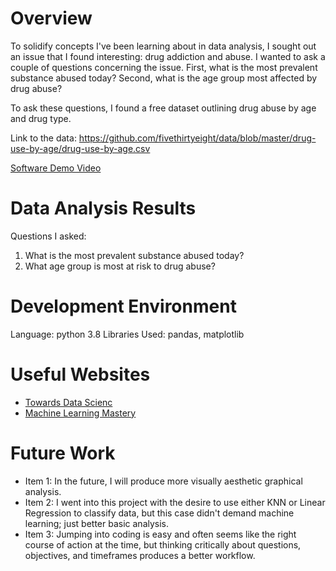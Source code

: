 # Overview

To solidify concepts I've been learning about in data analysis, I sought out an issue that I found interesting: drug addiction and abuse. I wanted to ask a couple of questions concerning the issue. First, what is the most prevalent substance abused today? Second, what is the age group most affected by drug abuse?

To ask these questions, I found a free dataset outlining drug abuse by age and drug type.

Link to the data:
https://github.com/fivethirtyeight/data/blob/master/drug-use-by-age/drug-use-by-age.csv

[Software Demo Video](https://youtu.be/fIOfVtsPh64)

# Data Analysis Results

Questions I asked:

1) What is the most prevalent substance abused today?
2) What age group is most at risk to drug abuse?

# Development Environment

Language: python 3.8
Libraries Used: pandas, matplotlib

# Useful Websites

* [Towards Data Scienc](https://towardsdatascience.com/)
* [Machine Learning Mastery](https://machinelearningmastery.com/)

# Future Work

* Item 1: In the future, I will produce more visually aesthetic graphical analysis. 
* Item 2: I went into this project with the desire to use either KNN or Linear Regression to classify data, but this case didn't demand machine learning; just better basic analysis.
* Item 3: Jumping into coding is easy and often seems like the right course of action at the time, but thinking critically about questions, objectives, and timeframes produces a better workflow. 

